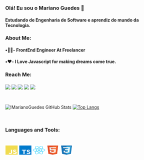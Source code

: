 <div>
<h3><strong>Olá! Eu sou o Mariano Guedes 👋</strong>
<h4>Estudando de Engenharia de Software e aprendiz do mundo da Tecnologia.

<br>
</div>

<div>
<h3><strong>About Me:</strong>

<h4>•👨‍💻- FrontEnd Engineer At Freelancer
<h4>•❤️- I Love Javascript for making dreams come true.

<br>
</div>

<div>
<h3><strong>Reach Me:<h4></strong>
</div>

<a href="https://www.linkedin.com/in/marianoguedes/" target="_blank"><img src="https://img.shields.io/badge/-LinkedIn-%230077B5?style=for-the-badge&logo=linkedin&logoColor=white" target="_blank"></a>
<a href="https://www.linkedin.com/in/marianoguedes/" target="_blank"><img src="https://img.shields.io/badge/Gmail-D14836?style=for-the-badge&logo=gmail&logoColor=white" target="_blank"></a> 
<a href="https:://https://discord.com/channels/@me/1068243080895017042" target="_blank"><img src="https://img.shields.io/badge/Discord-7289DA?style=for-the-badge&logo=discord&logoColor=white" target="_blank"></a>
<a href="https:://https://www.twitch.tv/ypandiinhadab" target="_blank"><img src="https://img.shields.io/badge/Twitch-9146FF?style=for-the-badge&logo=twitch&logoColor=white" target="_blank"></a>
<a href="https:://https://www.instagram.com/marianoguedes__/" target="_blank"><img src="https://img.shields.io/badge/-Instagram-%23E4405F?style=for-the-badge&logo=instagram&logoColor=white" target="_blank"></a>

<br>

![!MarianoGuedes GitHub Stats](https://github-readme-stats.vercel.app/api?username=MarianoGuedes&show_icons=true&theme=midnight-purple)
[![Top Langs](https://github-readme-stats.vercel.app/api/top-langs/?username=MarianoGuedes&layout=compact&theme=midnight-purple)](https://github.com/marianoguedes/github-readme-stats)

<br>

<div>
<h3><strong>Languages and Tools:<h4></strong>
</div>

<div style="display: inline_block"><br>
  <img align="center" alt="Mariano-Js" height="30" width="40" src="https://raw.githubusercontent.com/devicons/devicon/master/icons/javascript/javascript-plain.svg">
  <img align="center" alt="Mariano-Ts" height="30" width="40" src="https://raw.githubusercontent.com/devicons/devicon/master/icons/typescript/typescript-plain.svg">
  <img align="center" alt="Mariano-React" height="30" width="40" src="https://raw.githubusercontent.com/devicons/devicon/master/icons/react/react-original.svg">
  <img align="center" alt="Mariano-HTML" height="30" width="40" src="https://raw.githubusercontent.com/devicons/devicon/master/icons/html5/html5-original.svg">
  <img align="center" alt="Mariano-CSS" height="30" width="40" src="https://raw.githubusercontent.com/devicons/devicon/master/icons/css3/css3-original.svg">
</div>
  

